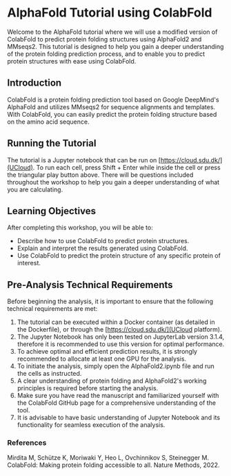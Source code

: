 # AlphaFold Tutorial using ColabFold
Welcome to the AlphaFold tutorial where we will use a modified version of ColabFold to predict protein folding structures using AlphaFold2 and MMseqs2. This tutorial is designed to help you gain a deeper understanding of the protein folding prediction process, and to enable you to predict protein structures with ease using ColabFold.

## Introduction
ColabFold is a protein folding prediction tool based on Google DeepMind's AlphaFold and utilizes MMseqs2 for sequence alignments and templates. With ColabFold, you can easily predict the protein folding structure based on the amino acid sequence.

## Running the Tutorial
The tutorial is a Jupyter notebook that can be run on [https://cloud.sdu.dk/](UCloud). To run each cell, press Shift + Enter while inside the cell or press the triangular play button above. There will be questions included throughout the workshop to help you gain a deeper understanding of what you are calculating.

## Learning Objectives
After completing this workshop, you will be able to:

* Describe how to use ColabFold to predict protein structures.
* Explain and interpret the results generated using ColabFold.
* Use ColabFold to predict the protein structure of any specific protein of interest.

## Pre-Analysis Technical Requirements
Before beginning the analysis, it is important to ensure that the following technical requirements are met:

1. The tutorial can be executed within a Docker container (as detailed in the Dockerfile), or through the [https://cloud.sdu.dk/](UCloud platform).
2. The Jupyter Notebook has only been tested on JupyterLab version 3.1.4, therefore it is recommended to use this version for optimal performance.
3. To achieve optimal and efficient prediction results, it is strongly recommended to allocate at least one GPU for the analysis.
4. To initiate the analysis, simply open the AlphaFold2.ipynb file and run the cells as instructed.
5. A clear understanding of protein folding and AlphaFold2's working principles is required before starting the analysis.
6. Make sure you have read the manuscript and familiarized yourself with the ColabFold GitHub page for a comprehensive understanding of the tool.
7. It is advisable to have basic understanding of Jupyter Notebook and its functionality for seamless execution of the analysis.

### References
Mirdita M, Schütze K, Moriwaki Y, Heo L, Ovchinnikov S, Steinegger M. ColabFold: Making protein folding accessible to all. Nature Methods, 2022.
